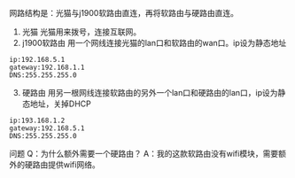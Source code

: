 网路结构是：光猫与j1900软路由直连，再将软路由与硬路由直连。
1. 光猫
光猫用来拨号，连接互联网。
2. j1900软路由
用一个网线连接光猫的lan口和软路由的wan口。ip设为静态地址
```
ip:192.168.5.1
gateway:192.168.1.1
DNS:255.255.255.0
```
3. 硬路由
用另一根网线连接软路由的另外一个lan口和硬路由的lan口，ip设为静态地址，关掉DHCP
```
ip:193.168.1.2
gateway:192.168.5.1
DNS:255.255.255.0
```
问题
Q：为什么额外需要一个硬路由？
A：我的这款软路由没有wifi模块，需要额外的硬路由提供wifi网络。

